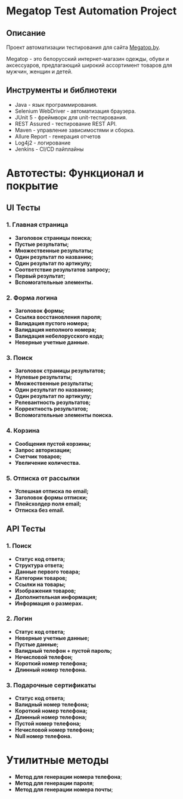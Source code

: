# Megatop Test Automation Project

## Описание

Проект автоматизации тестирования для сайта [Megatop.by](https://megatop.by/).

Megatop - это белорусский интернет-магазин одежды, обуви и аксессуаров, предлагающий широкий ассортимент товаров для
мужчин, женщин и детей.

## Инструменты и библиотеки

* Java - язык программирования.
* Selenium WebDriver - автоматизация браузера.
* JUnit 5 - фреймворк для unit-тестирования.
* REST Assured - тестирование REST API.
* Maven - управление зависимостями и сборка.
* Allure Report - генерация отчетов
* Log4j2 - логирование
* Jenkins - CI/CD пайплайны

# Автотесты: Функционал и покрытие

## UI Тесты

### 1. Главная страница

- **Заголовок страницы поиска;**
- **Пустые результаты;**
- **Множественные результаты;**
- **Один результат по названию;**
- **Один результат по артикулу;**
- **Соответствие результатов запросу;**
- **Первый результат;**
- **Вспомогательные элементы.**

### 2. Форма логина

- **Заголовок формы;**
- **Ссылка восстановления пароля;**
- **Валидация пустого номера;**
- **Валидация неполного номера;**
- **Валидация небелорусского кода;**
- **Неверные учетные данные.**

### 3. Поиск

- **Заголовок страницы результатов;**
- **Нулевые результаты;**
- **Множественные результаты;**
- **Один результат по названию;**
- **Один результат по артикулу;**
- **Релевантность результатов;**
- **Корректность результатов;**
- **Вспомогательные элементы поиска.**

### 4. Корзина

- **Сообщения пустой корзины;**
- **Запрос авторизации;**
- **Счетчик товаров;**
- **Увеличение количества.**

### 5. Отписка от рассылки

- **Успешная отписка по email;**
- **Заголовок формы отписки;**
- **Плейсхолдер поля email;**
- **Отписка без email.**

## API Тесты

### 1. Поиск

- **Статус код ответа;**
- **Структура ответа;**
- **Данные первого товара;**
- **Категории товаров;**
- **Ссылки на товары;**
- **Изображения товаров;**
- **Дополнительная информация;**
- **Информация о размерах.**

### 2. Логин

- **Статус код ответа;**
- **Неверные учетные данные;**
- **Пустые данные;**
- **Валидный телефон + пустой пароль;**
- **Нечисловой телефон;**
- **Короткий номер телефона;**
- **Длинный номер телефона.**

### 3. Подарочные сертификаты

- **Статус код ответа;**
- **Валидный номер телефона;**
- **Короткий номер телефона;**
- **Длинный номер телефона;**
- **Пустой номер телефона;**
- **Нечисловой номер телефона;**
- **Null номер телефона.** 

# Утилитные методы
- **Метод для генерации номера телефона**;
- **Метод для генерации пароля**;
- **Метод для генерации номера почты**;
